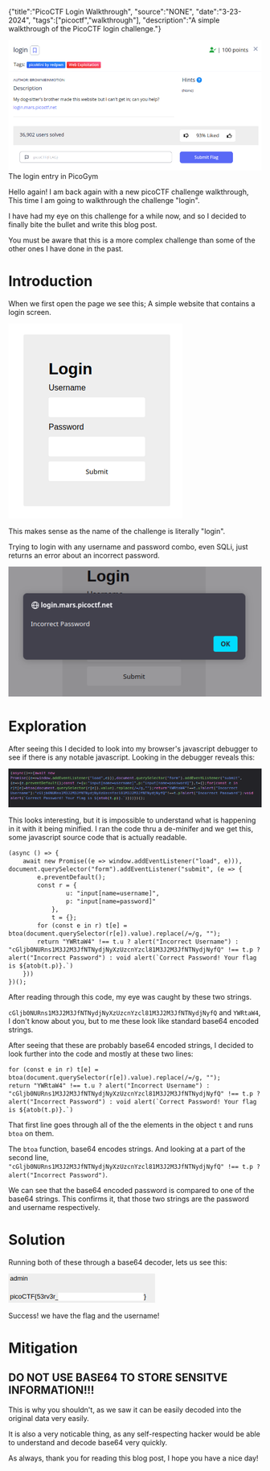 {"title":"PicoCTF Login Walkthrough", "source":"NONE", "date":"3-23-2024", "tags":["picoctf","walkthrough"], "description":"A simple walkthrough of the PicoCTF login challenge."}


![The Login entry in the PicoGym](/static/8/L_TITLE.png)
The login entry in PicoGym

Hello again! I am back again with a new picoCTF challenge walkthrough, This time I am going to walkthrough the challenge "login".

I have had my eye on this challenge for a while now, and so I decided to finally bite the bullet and write this blog post.

You must be aware that this is a more complex challenge than some of the other ones I have done in the past.

# Introduction

When we first open the page we see this; A simple website that contains a login screen.

![The login screen website refered to earlier](/static/8/L_LOGIN.png)

This makes sense as the name of the challenge is literally "login".

Trying to login with any username and password combo, even SQLi, just returns an error about an incorrect password.

![The login error screen](/static/8/L_LOGIN_FAIL.png)


# Exploration

After seeing this I decided to look into my browser's javascript debugger to see if there is any notable javascript.
Looking in the debugger reveals this:

![Messy javascript source code of the login page](/static/8/L_SOURCE_DIRTY.png)

This looks interesting, but it is impossible to understand what is happening in it with it being minified.
I ran the code thru a de-minifer and we get this, some javascript source code that is actually readable.

    (async () => {
        await new Promise((e => window.addEventListener("load", e))), document.querySelector("form").addEventListener("submit", (e => {
            e.preventDefault();
            const r = {
                    u: "input[name=username]",
                    p: "input[name=password]"
                },
                t = {};
            for (const e in r) t[e] = btoa(document.querySelector(r[e]).value).replace(/=/g, "");
            return "YWRtaW4" !== t.u ? alert("Incorrect Username") : "cGljb0NURns1M3J2M3JfNTNydjNyXzUzcnYzcl81M3J2M3JfNTNydjNyfQ" !== t.p ? alert("Incorrect Password") : void alert(`Correct Password! Your flag is ${atob(t.p)}.`)
        }))
    })();

After reading through this code, my eye was caught by these two strings.

`cGljb0NURns1M3J2M3JfNTNydjNyXzUzcnYzcl81M3J2M3JfNTNydjNyfQ` and `YWRtaW4`, I don't know about you, but to me these look like standard base64 encoded strings.

After seeing that these are probably base64 encoded strings, I decided to look further into the code and mostly at these two lines:

```
for (const e in r) t[e] = btoa(document.querySelector(r[e]).value).replace(/=/g, "");
return "YWRtaW4" !== t.u ? alert("Incorrect Username") : "cGljb0NURns1M3J2M3JfNTNydjNyXzUzcnYzcl81M3J2M3JfNTNydjNyfQ" !== t.p ? alert("Incorrect Password") : void alert(`Correct Password! Your flag is ${atob(t.p)}.`)
```

That first line goes through all of the the elements in the object `t` and runs `btoa` on them.

The `btoa` function, base64 encodes strings.
And looking at a part of the second line, `"cGljb0NURns1M3J2M3JfNTNydjNyXzUzcnYzcl81M3J2M3JfNTNydjNyfQ" !== t.p ? alert("Incorrect Password")`.

We can see that the base64 encoded password is compared to one of the base64 strings. This confirms it, that those two strings are the password and username respectively.

# Solution

Running both of these through a base64 decoder, lets us see this:

![The username "admin" and the flag as the password](/static/8/L_FLAG_AND_USERNAME.png)

Success! we have the flag and the username!


# Mitigation

## DO NOT USE BASE64 TO STORE SENSITVE INFORMATION!!!

This is why you shouldn't, as we saw it can be easily decoded into the original data very easily.

It is also a very noticable thing, as any self-respecting hacker would be able to understand and decode base64 very quickly.

As always, thank you for reading this blog post, I hope you have a nice day!


